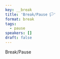 ```yaml
---
key: __break
title: 'Break/Pause 🏳'
format: break
tags:
  - pause
speakers: []
draft: false
---
```

Break/Pause